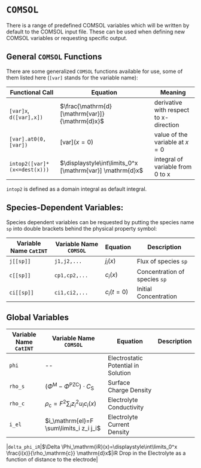# `COMSOL`

There is a range of predefined COMSOL variables which will be written by default to the COMSOL input file. These can be used when defining new COMSOL variables or requesting specific output.

## General `COMSOL` Functions

There are some generalized `COMSOL` functions available for use, some of them listed here (`[var]` stands for the variable name):

|Functional Call | Equation |Meaning|
--- | --- | --- |
|`[var]x`, `d([var],x])` | $\frac{\mathrm{d}[\mathrm{var}]}{\mathrm{d}x}$|derivative with respect to x-direction
|`[var].at0(0,[var])`|$[\mathrm{var}](x=0)$|value of the variable at $x=0$
|`intop2([var]*(x<=dest(x)))`| $\displaystyle\int\limits_0^x [\mathrm{var}] \mathrm{d}x$ | integral of variable from 0 to x

`intop2` is defined as a domain integral as default integral.

## Species-Dependent Variables:

Species dependent variables can be requested by putting the species name `sp` into double brackets behind the physical property symbol:

|Variable Name `CatINT` | Variable Name `COMSOL` |Equation | Description |
 --- | --- | --- | --- |
|`j[[sp]]`|`j1,j2,...` |$j_i(x)$|Flux of species `sp` |
|`c[[sp]]`|`cp1,cp2,...`|$c_i(x)$|Concentration of species `sp` |
|`ci[[sp]]`|`ci1,ci2,...`|$c_i(t=0)$|Initial Concentration


## Global Variables

|Variable Name `CatINT` | Variable Name `COMSOL` |Equation | Description |
 --- | --- | --- | --- |
|`phi`|-- | Electrostatic Potential in Solution |
|`rho_s`|$\left(\Phi^\mathrm{M}-\Phi^\mathrm{PZC}\right)\cdot C_\mathrm{S}$  | Surface Charge Density |
|`rho_c`|$\rho_\mathrm{c}=F^2 \sum_i z_i^2 u_i c_i(x)$ | Electrolyte Conductivity|
|`i_el`|$i_\mathrm{el}=F \sum\limits_i z_i j_i$|Electrolyte Current Density

|`delta_phi_iR`|$\Delta \Phi_\mathrm{iR}(x)=\displaystyle\int\limits_0^x \frac{i(x)}{\rho_\mathrm{c}} \mathrm{d}x$|iR Drop in the Electrolyte as a function of distance to the electrode|

